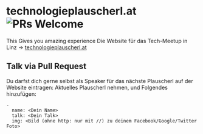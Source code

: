technologieplauscherl.at ![PRs Welcome](https://img.shields.io/badge/PRs-welcome-brightgreen.svg)
========================
This Gives you amazing experience
Die Website für das Tech-Meetup in Linz -> [technologieplauscherl.at](http://technologieplauscherl.at)

## Talk via Pull Request

Du darfst dich gerne selbst als Speaker für das nächste Plauscherl auf der Website eintragen: Aktuelles Plauscherl nehmen, und Folgendes hinzufügen:

```
-
  name: <Dein Name>
  talk: <Dein Talk>
  img: <Bild (ohne http: nur mit //) zu deinem Facebook/Google/Twitter Foto>
```
